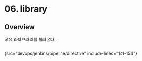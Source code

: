 # 06. library

## Overview
공유 라이브러리를 불러온다.

```Groovy
```
{src="devops/jenkins/pipeline/directive" include-lines="141-154"}